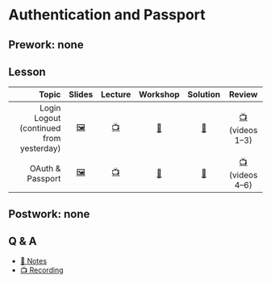 # Authentication and Passport

## Prework: none

## Lesson

Topic | Slides | Lecture | Workshop | Solution | Review
-----:|:------:|:-------:|:--------:|:--------:|:-----:
Login Logout (continued from yesterday) | [🖼️][ap-1a] | [📺][ap-1b] | [🤝][ap-1c] | [👾][ap-1d] | [📺][ap-1e] (videos 1–3) |
OAuth & Passport | [🖼️][ap-2a] | [📺][ap-2b] | [🤝][ap-2c] | [👾][ap-2d] | [📺][ap-2e] (videos 4–6) |

[ap-1a]: ../26-full-circle/4-login-logout/Login%20and%20Logout.pdf
[ap-1b]: https://youtu.be/5ZKLk5viXcI
[ap-1c]: https://learn.fullstackacademy.com/workshop/5a5e151f15ef7a0004702fda/landing
[ap-1d]: ../26-full-circle/4-login-logout/PairExercise.Login
[ap-1e]: https://www.youtube.com/playlist?list=PLx0iOsdUOUmnxTxprGETJqdRFYPhKErPq
[ap-2a]: 1-oauth-and-passport/OAuth%20and%20Passport.pdf
[ap-2b]: https://youtu.be/REDNrvIZMA8
[ap-2c]: https://learn.fullstackacademy.com/workshop/5a511650b15aca000451fa99/landing
[ap-2d]: 1-oauth-and-passport/PairExercise.OAuth
[ap-2e]: https://www.youtube.com/playlist?list=PLx0iOsdUOUmnxTxprGETJqdRFYPhKErPq

## Postwork: none

## Q & A

- [📖 Notes](q-and-a-notes.md)
- [📺 Recording](https://youtu.be/ixs0YZTRhac)
